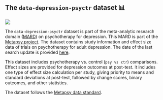 ## **The `data-depression-psyctr` dataset** 📊 


[<img src="https://img.shields.io/badge/DOI-10.5281%2Fzenodo.7254845-blue">](https://dx.doi.org/10.5281/zenodo.7254845)

The `data-depression-psyctr` dataset is part of the meta-analytic research domain ([MARD](https://docs.metapsy.org/uploads/ebmental-2022-300509.pdf)) on psychotherapy for depression. This MARD is part of the [Metapsy project](https://www.metapsy.org/). The dataset contains study information and effect size data of trials on psychotherapy for adult depression. The date of the last search update is provided [here](https://github.com/metapsy-project/data-inpatients/blob/main/metadata/last_search.txt). 

This dataset includes psychotherapy vs. control (`psy vs ctr`) comparisons. Effect sizes are provided for depression outcomes at post-test. It includes one type of effect size calculation per study, giving priority to means and standard deviations at post-test, followed by change scores, binary outcomes, and other statistics.

The dataset follows the [Metapsy data standard](https://docs.metapsy.org/data-preparation/format/).
